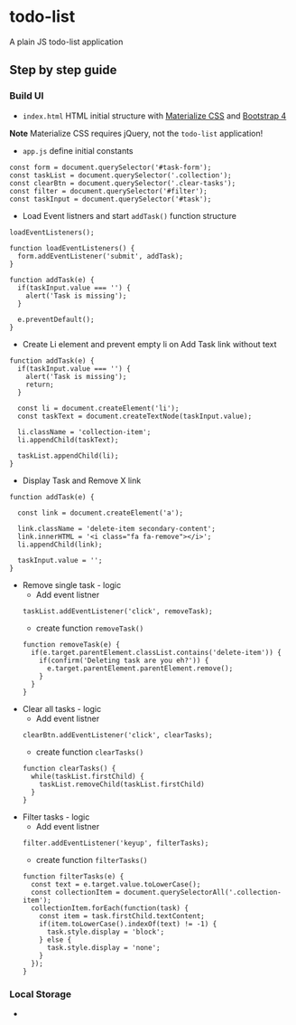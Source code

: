 # todo-list
A plain JS todo-list application

## Step by step guide

### Build UI

* `index.html` HTML initial structure with [Materialize CSS](https://materializecss.com/) and [Bootstrap 4](https://getbootstrap.com/)

**Note** Materialize CSS requires jQuery, not the `todo-list` application!

* `app.js` define initial constants
```
const form = document.querySelector('#task-form');
const taskList = document.querySelector('.collection');
const clearBtn = document.querySelector('.clear-tasks');
const filter = document.querySelector('#filter');
const taskInput = document.querySelector('#task');
```
* Load Event listners and start `addTask()` function structure
```
loadEventListeners();

function loadEventListeners() {
  form.addEventListener('submit', addTask);
}

function addTask(e) {
  if(taskInput.value === '') {
    alert('Task is missing');
  }

  e.preventDefault();
}
```
* Create Li element and prevent empty li on Add Task link without text
```
function addTask(e) {
  if(taskInput.value === '') {
    alert('Task is missing');
    return;
  }

  const li = document.createElement('li');
  const taskText = document.createTextNode(taskInput.value);
  
  li.className = 'collection-item';
  li.appendChild(taskText);

  taskList.appendChild(li);
}
```
* Display Task and Remove X link
```
function addTask(e) {

  const link = document.createElement('a');

  link.className = 'delete-item secondary-content';
  link.innerHTML = '<i class="fa fa-remove"></i>';
  li.appendChild(link);

  taskInput.value = '';
}
```
* Remove single task - logic
  * Add event listner
  ```
  taskList.addEventListener('click', removeTask);
  ```
  * create function `removeTask()`
  ```
  function removeTask(e) {
    if(e.target.parentElement.classList.contains('delete-item')) {
      if(confirm('Deleting task are you eh?')) {
        e.target.parentElement.parentElement.remove();
      }
    }
  }
  ```
* Clear all tasks - logic
  * Add event listner
  ```
  clearBtn.addEventListener('click', clearTasks);
  ```
  * create function `clearTasks()`
  ```
  function clearTasks() {
    while(taskList.firstChild) {
      taskList.removeChild(taskList.firstChild)
    }
  }
  ```
* Filter tasks - logic
  * Add event listner
  ```
  filter.addEventListener('keyup', filterTasks);
  ```
  * create function `filterTasks()`
  ```
  function filterTasks(e) {
    const text = e.target.value.toLowerCase();
    const collectionItem = document.querySelectorAll('.collection-item');
    collectionItem.forEach(function(task) {
      const item = task.firstChild.textContent;
      if(item.toLowerCase().indexOf(text) != -1) {
        task.style.display = 'block';
      } else {
        task.style.display = 'none';
      }
    });
  }
  ```
### Local Storage

* 